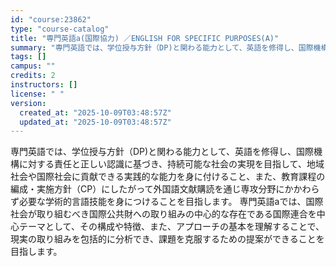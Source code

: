 ```yaml
---
id: "course:23862"
type: "course-catalog"
title: "専門英語a(国際協力) ／ENGLISH FOR SPECIFIC PURPOSES(A)"
summary: "専門英語では、学位授与方針（DP)と関わる能力として、英語を修得し、国際機構に対する責任と正しい認識に基づき、持続可能な社会の実現を目指して、地域社会や国際社会に貢献できる実践的な能力を身に付けること、また、教育課程の編成・実施方針（CP）…"
tags: []
campus: ""
credits: 2
instructors: []
license: " "
version:
  created_at: "2025-10-09T03:48:57Z"
  updated_at: "2025-10-09T03:48:57Z"
---
```


専門英語では、学位授与方針（DP)と関わる能力として、英語を修得し、国際機構に対する責任と正しい認識に基づき、持続可能な社会の実現を目指して、地域社会や国際社会に貢献できる実践的な能力を身に付けること、また、教育課程の編成・実施方針（CP）にしたがって外国語文献購読を通じ専攻分野にかかわらず必要な学術的言語技能を身につけることを目指します。 専門英語aでは、国際社会が取り組むべき国際公共財への取り組みの中心的な存在である国際連合を中心テーマとして、その構成や特徴、また、アプローチの基本を理解することで、現実の取り組みを包括的に分析でき、課題を克服するための提案ができることを目指します。
